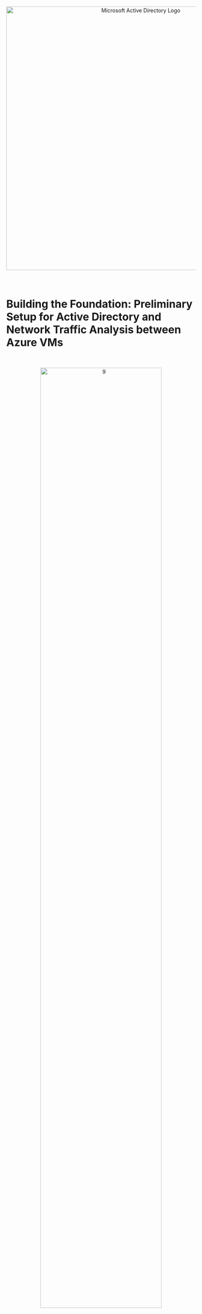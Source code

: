 <br>

<p align="center">
<img width="700" src="https://github.com/user-attachments/assets/9b6b0a51-6411-4e01-96c5-1bb31e6fd986" alt="Microsoft Active Directory Logo"/>
<br>

<br>

<br>

<h1>Building the Foundation: Preliminary Setup for Active Directory and Network Traffic Analysis between Azure VMs</h1>
<br>

<p align="center">
<img src="https://github.com/user-attachments/assets/ef89ffa6-e50e-4996-bca1-85925307f212" height="80%" width="80%" alt="9"/><br />
</p>
<br />

This is the first project in our comprehensive series of tutorials on **Azure** and **Active Directory** implementation.<br>
This initial project serves as the foundational setup for the subsequent parts of this tutorial series.

The primary objective is to establish a basic lab environment in **Azure** to simulate the setting where **Active Directory** is typically used within an enterprise environment.

By completing this project, we'll create the essential infrastructure needed to explore **Active Directory** functionalities in an *Azure-Based Network*, preparing us for more advanced concepts in future projects.
</p>
<br>

<h2>Overview </h2>

We will configure and interconnect *2 Virtual Machines*, each assuming distinct roles:

- The 1ˢᵗ Virtual Machine will be designated as the **Domain Controller**.<br>

- The 2ⁿᵈ Virtual Machine will be configured as the **Client**.<br>

<br>

<br>

<h2>Key Objectives</h2>

<h3>✅ Virtual Machine Setup</h3>

1.  Configure the **Domain Controller** virtual machine
2.  Establish the **Client** virtual machine

<h3>✅ Remote Connectivity</h3>

- Enable a connection using ***Remote Desktop Connection***.

<h3>✅ Traffic Inspection</h3>

- Undertake a basic inspection of the network traffic between the **Domain Controller** and **Client** virtual machines.

<br>



<h2>Environments and Technologies Used</h2>

🔹 Microsoft Azure (Virtual Machines/Compute)<br>

🔹 Remote Desktop<br>

🔹 Active Directory Domain Services<br>

🔹 PowerShell<br>
<br>
<br>

<h2>Operating Systems Used </h2>

- Windows Server 2022
- Windows 10 (21H2)
<br>
<br>

<h1>Configuration Steps</h1>

<details close> 
<summary> <h2>1️⃣ Create the Domain Controller</h2> </summary>
<br>

First, using Azure, create a **Resource Group**.
  
Then Create a **Virtual Machine** in Azure and name it ***DC-01***.


<br>

<img src="https://github.com/franciscovfonseca/Active-Directory-and-Azure-Setup/assets/172988970/b745bca0-4be2-4832-82f5-6b4da96c5ae2" height="70%" width="70%" alt="9"/><br />
<br />


Now for the Image select ***Windows Server 2022: Azure Edition - x64 Gen2***.

Make sure to select at least ***2 vcpus and 16 GiB memory***.

<img src="https://github.com/franciscovfonseca/Active-Directory-and-Azure-Setup/assets/172988970/cfc532e5-4d1f-4cb7-8e92-1f3d723df005" height="70%" width="70%" alt="9"/><br />
<br />

Give the admin log in credentials that can be remembered or just write them down in notepad.

<img src="https://github.com/franciscovfonseca/Active-Directory-and-Azure-Setup/assets/172988970/a3196a13-ad0d-448d-9ad1-f4608f2efbb5" height="70%" width="70%" alt="9"/><br />
<br />


Then, click *Next* until reaching the **Networking** tab.<br>
<br>

⚠️ Take note of the Virtual Network created: This will be important when creating the Client VM.<br>

<img src="https://github.com/franciscovfonseca/Active-Directory-and-Azure-Setup/assets/172988970/f3714e89-9637-42f7-a1b0-70e40601771f" height="70%" width="70%" alt="9"/><br />
<br>

Check the box under *Licensing* then ***Review and Create*** the VM.

<br>

  </details>

<h2></h2>

<details close> 
<summary> <h2>2️⃣ Set the Domain Controller's Private IP to Static </h2> </summary>
<br>

Once the VM has been deployed, it's time to set the Domain Controller's NIC Private IP to **Static**

Go to the Domain Controller and click on the **Networking** tab.

After that, click on the *Network Interface*.

<img src="https://github.com/franciscovfonseca/Active-Directory-and-Azure-Setup/assets/172988970/c0ede8b5-dfc4-4e34-b35e-7431d1005fe5" height="60%" width="60%" alt="9"/><br />
<br />

Now, go the **IP configurations** tab and click on the IP configuration. 

<img src="https://github.com/franciscovfonseca/Active-Directory-and-Azure-Setup/assets/172988970/b30d15f5-1a2e-49ee-a045-83947fa74219" height="60%" width="60%" alt="9"/><br />
<br />

Now, change the *Allocation* from **Dynamic** to **Static**.

Then click ***Save***.

<img src="https://github.com/franciscovfonseca/Active-Directory-and-Azure-Setup/assets/172988970/1b381264-d1df-45ce-9abb-16dcb6afaea9" height="60%" width="60%" alt="9"/><br />

<br>

  </details>

<h2></h2>

<details close> 
<summary> <h2>3️⃣ Create the Client VM </h2> </summary>
<br>

Once again we're creating a new VM and we'll name it ***Client-01***.

Same thing as the first one, except the image should be using **Windows 10**, and make sure to select at least ***2 vcpus and 16 GiB memory***.

<img src="https://github.com/franciscovfonseca/Active-Directory-and-Azure-Setup/assets/172988970/fc47df4c-2b66-49d2-9dde-17e945cb6bbd" height="70%" width="70%" alt="9"/><br />
<br />

Click *Next* until reaching the **Networking tab**.<br>

⚠️ Make sure the **Resource Group** and the **Virtual Network** are the same as the one for the *Domain Controller*.<br>
<br>

Finally ***Review and Create***.

<br>

  </details>

<h2></h2>

<details close> 
<summary> <h2>4️⃣ Ensure Connectivity between Domain Controller and Client </h2> </summary>
<br>

To ensure Connectivity between the two VM's 🡪 we will *Ping* the **Domain Controller** (DC-01) from the **Client** (Client-01).

First login to the *Client-01* using its ***Public IP Address*** through ***Remote Desktop Connection***.
<br>

<img width="993" alt="client 1 public ip" src="https://github.com/franciscovfonseca/Active-Directory-and-Azure-Setup/assets/172988970/2b2ce75c-213d-4d17-9901-67fe51dfc4cf">


<br>
<br>


<img width="297" alt="remote desktop first login" src="https://github.com/franciscovfonseca/Active-Directory-and-Azure-Setup/assets/172988970/198600dc-7f29-4eee-a674-0a410c1f9c20">

<br>
<br>
<br>


Find the **Domain Controller's Private IP Address** in the *Azure Portal* and copy it.

Then, using **Command Prompt**, ping the Domain Controller with its **Private IP Address**.

Type in "*ping -t (**DC-01 Private IP Address**)*" to perpetually ping.<br>


```commandline
ping -t 10.0.0.4
```
<br>

For now it will time out.

<br>

<img width="668" alt="perpetual ping" src="https://github.com/franciscovfonseca/Active-Directory-and-Azure-Setup/assets/172988970/973dd24d-92da-4058-bc06-69e427600a18">


<br>
<br>
<br>


The request timed out because **ICMPv4** traffic is blocked by default on DC-01's Firewall.

So we will have to **Enable Inbound ICMP Traffic** to allow for Client-01's Ping.

Login to *DC-01* using **Remote Desktop** and open ***Windows Defender Firewall with Advanced Security***.

<img src="https://github.com/franciscovfonseca/Active-Directory-and-Azure-Setup/assets/172988970/02c1ac48-101e-43e2-bb66-eef4f3ded35d" height="85%" width="85%" alt="9"/><br />
<br>

Click on **Inbound Rules** and Sort by **Protocol**.

Look for the rules with ***Core Networking Diagnostics - ICMP Echo Request(ICMPv4-In)***.<br>

There will be two of them *(Both at the bottom of the image below)*

<img src="https://github.com/franciscovfonseca/Active-Directory-and-Azure-Setup/assets/172988970/d71441e0-9cf6-4213-b65d-a6ef67262256" height="80%" width="80%" alt="9"/><br />
<br>

Right-click and **Enable** both rules.<br>

<img src="https://github.com/franciscovfonseca/Active-Directory-and-Azure-Setup/assets/172988970/75ec444d-a6d5-4d68-9f6c-ddac469279ed" height="55%" width="55%" alt="9"/><br />
<br>

Now go back to **Client-01** VM and check on the *Command Prompt*.

✅ Once the traffic has been enabled, it should be properly **Pinging the Domain Controller**.

<br>


<img width="334" alt="ping 2" src="https://github.com/franciscovfonseca/Active-Directory-and-Azure-Setup/assets/172988970/550ea46e-c7cb-4fa7-85eb-5db7b62a4104">

<br>

<br>

  </details>

<h2></h2>

<br>

<br>

<h1> Final Thoughts </h1>

We've completed the foundational setup for our **Azure and Active Directory** project series.

By configuring two Virtual Machines, we've laid the groundwork for implementing the subsequent set of projects.

In this project, we focused on establishing a ***Domain Controller*** and a ***Client Machine***, enabling **Remote Access**, and briefly examining **Network Traffic** between them.

Moving forward, this foundation will help implement more advanced configurations and practical scenarios in **Azure and Active Directory**.

<br>
<br>
<br>
<br>









